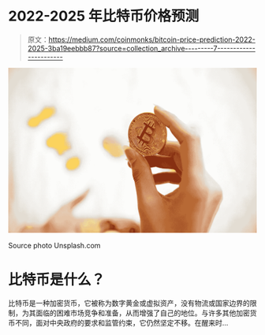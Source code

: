 # 2022-2025 年比特币价格预测

> 原文：<https://medium.com/coinmonks/bitcoin-price-prediction-2022-2025-3ba19eebbb87?source=collection_archive---------7----------------------->

![](img/83db0156365aefacf268bf31e6882b80.png)

Source photo Unsplash.com

# 比特币是什么？

比特币是一种加密货币，它被称为数字黄金或虚拟资产，没有物流或国家边界的限制，为其面临的困难市场竞争和准备，从而增强了自己的地位。与许多其他加密货币不同，面对中央政府的要求和监管约束，它仍然坚定不移。在醒来时…